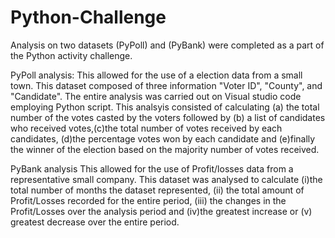 # Python-Challenge
Analysis on two datasets (PyPoll) and (PyBank) were completed as a part of the Python activity challenge.

PyPoll analysis:
This allowed for the use of a election data from a small town. This dataset composed of three information "Voter ID", "County", and "Candidate". 
The entire analysis was carried out on Visual studio code employing Python script. This analsyis consisted of calculating (a) the total number of the votes casted by the voters followed by (b) a list of candidates who received votes,(c)the total number of votes received by each candidates, (d)the percentage votes won by each candidate and (e)finally the winner of the election based on the majority number of votes received. 

PyBank analysis 
This allowed for the use of Profit/losses data from a representative small company. This dataset was analysed to calculate (i)the total number of months the dataset represented, (ii) the total amount of Profit/Losses recorded for the entire period, (iii) the changes in the Profit/Losses over the analysis period and (iv)the greatest increase or (v) greatest decrease over the entire period. 
